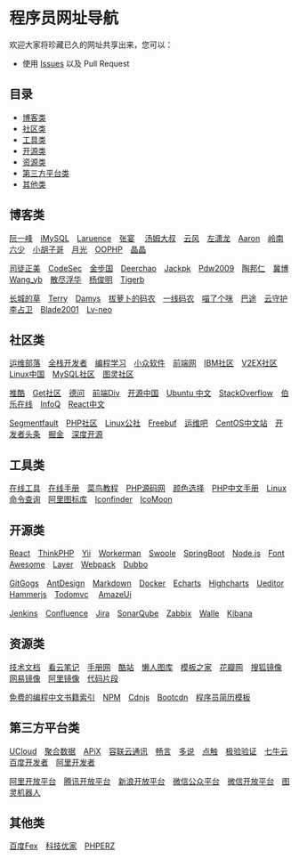 程序员网址导航
============================
欢迎大家将珍藏已久的网址共享出来，您可以：
* 使用 [Issues](https://github.com/slowlog/programmer-url-navigation/issues) 以及 Pull Request

## 目录

- [博客类](#博客类)
- [社区类](#社区类)
- [工具类](#工具类)
- [开源类](#开源类)
- [资源类](#资源类)
- [第三方平台类](#第三方平台类)
- [其他类](#其他类)


## 博客类
[阮一峰](http://www.ruanyifeng.com/blog/)　[iMySQL](http://imysql.cn/)　[Laruence](http://www.laruence.com/)　[张宴](http://zyan.cc/) 
　[汤姆大叔](http://www.cnblogs.com/TomXu/)　[云风](http://blog.codingnow.com/)　[左潇龙](http://www.zuoxiaolong.com/)　[Aaron](http://www.cnblogs.com/aaronjs/)　[岭南六少](http://blog.chedushi.com/)　[小胡子哥](http://www.barretlee.com/)　[月光](http://www.williamlong.info/)　[OOPHP](http://www.oophp.cn/)　[晶晶](http://blog.jjonline.cn/)　 
 
 [司徒正美](http://www.cnblogs.com/rubylouvre/)　[CodeSec](http://www.codesec.net/)　[金步国](http://www.jinbuguo.com/)　[Deerchao](http://deerchao.net/)　[Jackpk](http://blog.csdn.net/jackpk/article/list/1)　[Pdw2009](http://blog.csdn.net/pdw2009?viewmode=contents)　[陶邦仁](https://my.oschina.net/xianggao/blog)　[冀博](http://blog.csdn.net/tigerjibo)　[Wang_yb](http://www.cnblogs.com/wang_yb/)　[散尽浮华](http://www.cnblogs.com/kevingrace/)　[杨俊明](http://www.cnblogs.com/yjmyzz/)　[Tigerb](http://tigerb.cn/)　  
 
 [长城的草](http://www.cnblogs.com/ccdc/)　[Terry](http://blog.csdn.net/terry_water)　[Damys](http://blog.csdn.net/damys)　[拔萝卜的码农](http://blog.csdn.net/yafei450225664)　[一线码农](http://www.cnblogs.com/huangxincheng/)　[喵了个咪](http://www.hdj.me/)　[巴途](http://blog.csdn.net/liuxinmingcode)　[云守护](http://blog.csdn.net/earbao)　[李占卫](http://www.cnblogs.com/tommyli/)　[Blade2001](http://blog.csdn.net/blade2001)　[Lv-neo](http://www.gitbook.com/@lv-neo)



## 社区类
[运维部落](http://www.178linux.com/)　[全栈开发者](http://www.admin10000.com/)　[编程学习](http://www.phpxs.com/)　[小众软件](http://www.appinn.com/)　[前端网](http://www.qdfuns.com/)　[IBM社区](http://www.ibm.com/developerworks/cn/)　[V2EX社区](http://www.v2ex.com/)　[Linux中国](http://linux.cn)　[MySQL社区](http://www.mysqlpub.com/)　[图灵社区](http://www.ituring.com.cn/)  
  
[推酷](http://www.tuicool.com/)　[Get社区](http://get.ftqq.com/)　[德问](http://www.dewen.net.cn/)　[前端Div](http://div.io/)　[开源中国](https://www.oschina.net/)　[Ubuntu 中文](http://wiki.ubuntu.org.cn)　[StackOverflow](https://stackoverflow.com/)　[伯乐在线](http://blog.jobbole.com/)　[InfoQ](http://www.infoq.com/cn/)　[React中文](http://react-china.org/)　  

[Segmentfault](http://segmentfault.com/)　[PHP社区](http://www.php1.cn/)　[Linux公社](http://www.linuxidc.com/)　[Freebuf](http://www.freebuf.com/)　[运维吧](http://www.yunwei8.com/)　[CentOS中文站](http://www.centoscn.com/)　[开发者头条](http://toutiao.io/)　[掘金](http://juejin.im/)　[深度开源](http://www.open-open.com/)　

## 工具类
[在线工具](http://tool.oschina.net/)　[在线手册](http://shouce.jb51.net/)　[菜鸟教程](http://www.runoob.com/)　[PHP源码网](http://www.osphp.com.cn)　[颜色选择](http://www.colorpk.com/)　[PHP中文手册](http://www.t086.com/code/php/)　[Linux命令查询](http://man.linuxde.net/)　[阿里图标库](http://www.iconfont.cn/)　[Iconfinder](https://www.iconfinder.com/)　[IcoMoon](https://icomoon.io/)

## 开源类
[React](http://facebook.github.io/react/)　[ThinkPHP](http://www.thinkphp.cn/)　[Yii](http://www.yiiframework.com/)　[Workerman](http://www.workerman.net/)　[Swoole](http://www.swoole.com/)　[SpringBoot](http://projects.spring.io/spring-boot/)　[Node.js](http://nodejs.cn/)　[Font Awesome](http://fontawesome.io/)　[Layer](http://layer.layui.com/)　[Webpack](http://webpack.github.io/)　[Dubbo](http://dubbo.io/)　  

[GitGogs](http://gogs.io/)　[AntDesign](http://ant.design)　[Markdown](https://pandao.github.io/editor.md/)　[Docker](https://www.docker.com/)　[Echarts](http://echarts.baidu.com/)　[Highcharts](http://www.highcharts.com/)　[Ueditor](http://ueditor.baidu.com)　[Hammerjs](http://hammerjs.github.io/)　[Todomvc](http://todomvc.com)　  [AmazeUi](http://amazeui.org/)　  

[Jenkins](http://jenkins.io/)　[Confluence](http://www.atlassian.com/software/confluence)　[Jira](http://www.atlassian.com/software/jira)　[SonarQube](http://www.sonarqube.org/)　[Zabbix](http://www.zabbix.com/)　[Walle](http://www.walle-web.io/)　[Kibana](http://github.com/elastic/kibana)

## 资源类
[技术文档](http://www.t086.com/code/)　[看云笔记](http://www.kancloud.cn)　[手册网](http://www.shouce.ren/)　[酷站](http://www.iiiimg.com/)　[懒人图库](http://www.lanrentuku.com/)　[模板之家](http://www.cssmoban.com/)　[花瓣网](http://huaban.com/)　[搜狐镜像](http://mirrors.sohu.com/)　[网易镜像](http://mirrors.163.com/)　[阿里镜像](http://mirrors.aliyun.com/)　[代码片段](http://www.phpxs.com/code/)　  

[免费的编程中文书籍索引](http://github.com/justjavac/free-programming-books-zh_CN)　[NPM](http://www.npmjs.com/)　[Cdnjs](http://cdnjs.com/)　[Bootcdn](http://www.bootcdn.cn/)　[程序员简历模板](http://github.com/geekcompany/ResumeSample)

## 第三方平台类
[UCloud](http://www.ucloud.cn/)　[聚合数据](http://www.juhe.cn/)　[APiX](http://www.apix.cn/)　[容联云通讯](http://www.yuntongxun.com/)　[畅言](http://changyan.kuaizhan.com/)　[多说](http://duoshuo.com/)　[点触](http://www.touclick.com/)　[极验验证](http://www.geetest.com/)　[七牛云](http://www.qiniu.com)　[百度开发者](http://developer.baidu.com/)　[阿里开发者](http://dev.aliyun.com)  
  
[阿里开放平台](http://open.1688.com/)　[腾讯开放平台](http://open.qq.com)　[新浪开放平台](http://open.weibo.com/)　[微信公众平台](http://mp.weixin.qq.com/)　[微信开放平台](http://open.weixin.qq.com/)　[图灵机器人](http://www.tuling123.com/)

## 其他类
[百度Fex](http://fex.baidu.com/)　[科技优家](http://www.toutiao.com/c/user/5841160544/#mid=5841160544)　[PHPERZ](http://www.phperz.com/)　

